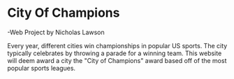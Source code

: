 # City Of Champions 
-Web Project by Nicholas Lawson

Every year, different cities win championships in popular US sports. The city typically celebrates by throwing a parade for a winning team. This website will deem award a city the "City of Champions" award based off of the most popular sports leagues.   
